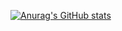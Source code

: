 [![Anurag's GitHub stats](https://github-readme-stats.vercel.app/api?username=kashparty)](https://github.com/anuraghazra/github-readme-stats?theme=gruvbox)
